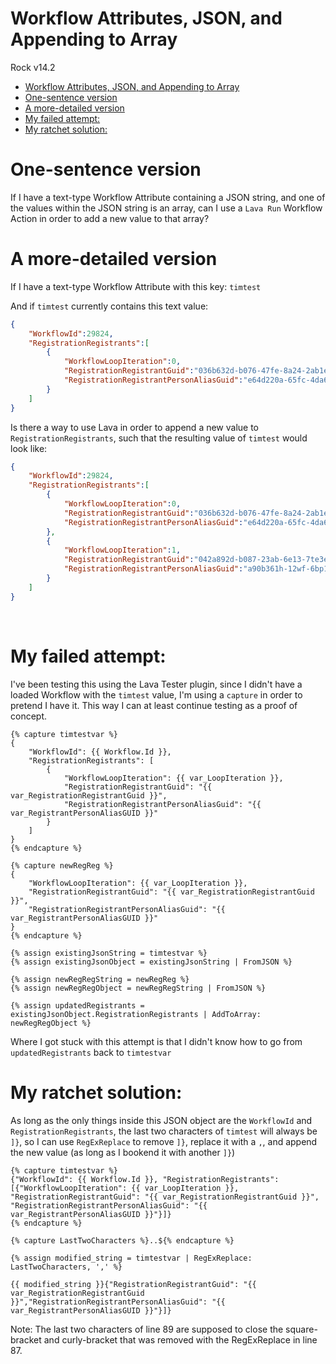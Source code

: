 # Workflow Attributes, JSON, and Appending to Array
Rock v14.2
- [Workflow Attributes, JSON, and Appending to Array](#workflow-attributes-json-and-appending-to-array)
- [One-sentence version](#one-sentence-version)
- [A more-detailed version](#a-more-detailed-version)
- [My failed attempt:](#my-failed-attempt)
- [My ratchet solution:](#my-ratchet-solution)

# One-sentence version
If I have a text-type Workflow Attribute containing a JSON string, and one of the values within the JSON string is an array, can I use a `Lava Run` Workflow Action in order to add a new value to that array?
<br>

# A more-detailed version
If I have a text-type Workflow Attribute with this key: `timtest`

And if `timtest` currently contains this text value:
```json
{
    "WorkflowId":29824,
    "RegistrationRegistrants":[
        {
            "WorkflowLoopIteration":0,
            "RegistrationRegistrantGuid":"036b632d-b076-47fe-8a24-2ab1eece014a",
            "RegistrationRegistrantPersonAliasGuid":"e64d220a-65fc-4da6-8490-c075c1703329"
        }
    ]
}
```

Is there a way to use Lava in order to append a new value to `RegistrationRegistrants`, such that the resulting value of `timtest` would look like:
```json
{
    "WorkflowId":29824,
    "RegistrationRegistrants":[
        {
            "WorkflowLoopIteration":0,
            "RegistrationRegistrantGuid":"036b632d-b076-47fe-8a24-2ab1eece014a",
            "RegistrationRegistrantPersonAliasGuid":"e64d220a-65fc-4da6-8490-c075c1703329"
        },
        {
            "WorkflowLoopIteration":1,
            "RegistrationRegistrantGuid":"042a892d-b087-23ab-6e13-7te3eebe023h",
            "RegistrationRegistrantPersonAliasGuid":"a90b361h-12wf-6bp1-9072-r806b2703240"
        }
    ]
}
```
<br>

# My failed attempt:
I've been testing this using the Lava Tester plugin, since I didn't have a loaded Workflow with the `timtest` value, I'm using a `capture` in order to pretend I have it. This way I can at least continue testing as a proof of concept.
```Lava
{% capture timtestvar %}
{
    "WorkflowId": {{ Workflow.Id }},
    "RegistrationRegistrants": [
        {
            "WorkflowLoopIteration": {{ var_LoopIteration }},
            "RegistrationRegistrantGuid": "{{ var_RegistrationRegistrantGuid }}",
            "RegistrationRegistrantPersonAliasGuid": "{{ var_RegistrantPersonAliasGUID }}"
        }
    ]
}
{% endcapture %}

{% capture newRegReg %}
{
    "WorkflowLoopIteration": {{ var_LoopIteration }},
    "RegistrationRegistrantGuid": "{{ var_RegistrationRegistrantGuid }}",
    "RegistrationRegistrantPersonAliasGuid": "{{ var_RegistrantPersonAliasGUID }}"
}
{% endcapture %}

{% assign existingJsonString = timtestvar %}
{% assign existingJsonObject = existingJsonString | FromJSON %}

{% assign newRegRegString = newRegReg %}
{% assign newRegRegObject = newRegRegString | FromJSON %}

{% assign updatedRegistrants = existingJsonObject.RegistrationRegistrants | AddToArray: newRegRegObject %}
```

Where I got stuck with this attempt is that I didn't know how to go from `updatedRegistrants` back to `timtestvar`
<br>

# My ratchet solution:
As long as the only things inside this JSON object are the `WorkflowId` and `RegistrationRegistrants`, the last two characters of `timtest` will always be `]}`, so I can use `RegExReplace` to remove `]}`, replace it with a `,`, and append the new value (as long as I bookend it with another `]}`)
```Lava
{% capture timtestvar %}
{"WorkflowId": {{ Workflow.Id }}, "RegistrationRegistrants": [{"WorkflowLoopIteration": {{ var_LoopIteration }}, "RegistrationRegistrantGuid": "{{ var_RegistrationRegistrantGuid }}", "RegistrationRegistrantPersonAliasGuid": "{{ var_RegistrantPersonAliasGUID }}"}]}
{% endcapture %}

{% capture LastTwoCharacters %}..${% endcapture %}

{% assign modified_string = timtestvar | RegExReplace: LastTwoCharacters, ',' %}

{{ modified_string }}{"RegistrationRegistrantGuid": "{{ var_RegistrationRegistrantGuid }}","RegistrationRegistrantPersonAliasGuid": "{{ var_RegistrantPersonAliasGUID }}"}]}
```

Note: The last two characters of line 89 are supposed to close the square-bracket and curly-bracket that was removed with the RegExReplace in line 87.